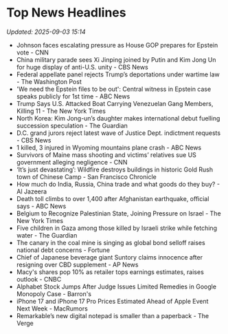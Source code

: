 # Top News Headlines

_Updated: 2025-09-03 15:14_

- Johnson faces escalating pressure as House GOP prepares for Epstein vote - CNN
- China military parade sees Xi Jinping joined by Putin and Kim Jong Un for huge display of anti-U.S. unity - CBS News
- Federal appellate panel rejects Trump’s deportations under wartime law - The Washington Post
- 'We need the Epstein files to be out': Central witness in Epstein case speaks publicly for 1st time - ABC News
- Trump Says U.S. Attacked Boat Carrying Venezuelan Gang Members, Killing 11 - The New York Times
- North Korea: Kim Jong-un’s daughter makes international debut fuelling succession speculation - The Guardian
- D.C. grand jurors reject latest wave of Justice Dept. indictment requests - CBS News
- 1 killed, 3 injured in Wyoming mountains plane crash - ABC News
- Survivors of Maine mass shooting and victims’ relatives sue US government alleging negligence - CNN
- ‘It’s just devastating’: Wildfire destroys buildings in historic Gold Rush town of Chinese Camp - San Francisco Chronicle
- How much do India, Russia, China trade and what goods do they buy? - Al Jazeera
- Death toll climbs to over 1,400 after Afghanistan earthquake, official says - ABC News
- Belgium to Recognize Palestinian State, Joining Pressure on Israel - The New York Times
- Five children in Gaza among those killed by Israeli strike while fetching water - The Guardian
- The canary in the coal mine is singing as global bond selloff raises national debt concerns - Fortune
- Chief of Japanese beverage giant Suntory claims innocence after resigning over CBD supplement - AP News
- Macy's shares pop 10% as retailer tops earnings estimates, raises outlook - CNBC
- Alphabet Stock Jumps After Judge Issues Limited Remedies in Google Monopoly Case - Barron's
- iPhone 17 and iPhone 17 Pro Prices Estimated Ahead of Apple Event Next Week - MacRumors
- Remarkable’s new digital notepad is smaller than a paperback - The Verge